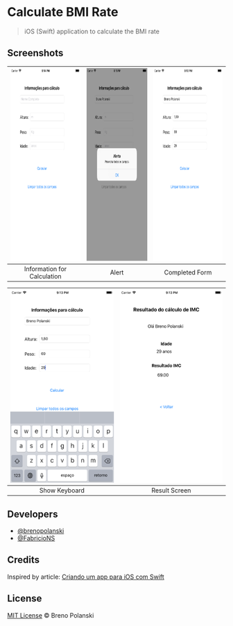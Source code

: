 # Calculate BMI Rate

> iOS (Swift) application to calculate the BMI rate

## Screenshots

| <img width="250" height="444" src="./demo/app-1.png"> | <img width="250" height="444" src="./demo/app-2.png"> | <img width="250" height="444" src="./demo/app-3.png"> |
| :---: | :---: | :---: |
| Information for Calculation | Alert | Completed Form |

| <img width="250" height="444" src="./demo/app-4.png"> | <img width="250" height="444" src="./demo/app-5.png"> |
| :---: | :---: |
| Show Keyboard | Result Screen |


## Developers

- [@brenopolanski](https://github.com/brenopolanski)
- [@FabricioNS](https://github.com/FabricioNS)

## Credits

Inspired by article: [Criando um app para iOS com Swift](https://medium.com/thdesenvolvedores/criando-um-app-para-ios-com-swift-4774505862f1)

## License

[MIT License](http://brenopolanski.mit-license.org/) © Breno Polanski
